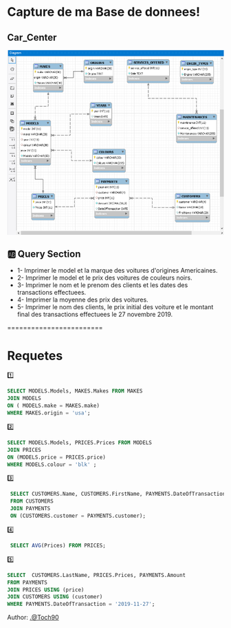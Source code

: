 # Capture de ma Base de donnees!
## Car_Center

![image](database1.png)

## :ab: Query Section

* 1- Imprimer le model et la marque des voitures d'origines Americaines.
* 2- Imprimer le model et le prix des voitures de couleurs noirs.
* 3- Imprimer le nom et le prenom des clients et les dates des transactions effectuees. 
* 4- Imprimer la moyenne des prix des voitures.
* 5- Imprimer le nom des clients, le prix initial des voiture et le montant final des transactions effectuees le 27 novembre 2019.

========================

# Requetes

:one:
```sql
SELECT MODELS.Models, MAKES.Makes FROM MAKES
JOIN MODELS 
ON ( MODELS.make = MAKES.make)
WHERE MAKES.origin = 'usa';
 ```

:two:
```sql
SELECT MODELS.Models, PRICES.Prices FROM MODELS
JOIN PRICES
ON (MODELS.price = PRICES.price)
WHERE MODELS.colour = 'blk' ;
```

:three:
```sql
 SELECT CUSTOMERS.Name, CUSTOMERS.FirstName, PAYMENTS.DateOfTransaction 
 FROM CUSTOMERS
 JOIN PAYMENTS
 ON (CUSTOMERS.customer = PAYMENTS.customer);
  ```

:four:
```sql
 SELECT AVG(Prices) FROM PRICES;
 ```
 
 :five:
 ```sql
SELECT  CUSTOMERS.LastName, PRICES.Prices, PAYMENTS.Amount
FROM PAYMENTS
JOIN PRICES USING (price)
JOIN CUSTOMERS USING (customer)
WHERE PAYMENTS.DateOfTransaction = '2019-11-27';
```
Author: <.@Toch90>
